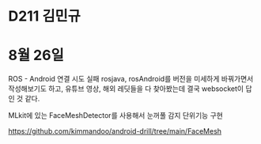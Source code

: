 # D211 김민규

# 8월 26일

ROS - Android 연결 시도 실패
rosjava, rosAndroid를 버전을 미세하게 바꿔가면서 작성해보기도 하고, 유튜브 영상, 해외 레딧들을 다 찾아봤는데 결국 websocket이 답인 것 같다.

MLkit에 있는 FaceMeshDetector를 사용해서 눈꺼풀 감지 단위기능 구현

https://github.com/kimmandoo/android-drill/tree/main/FaceMesh
